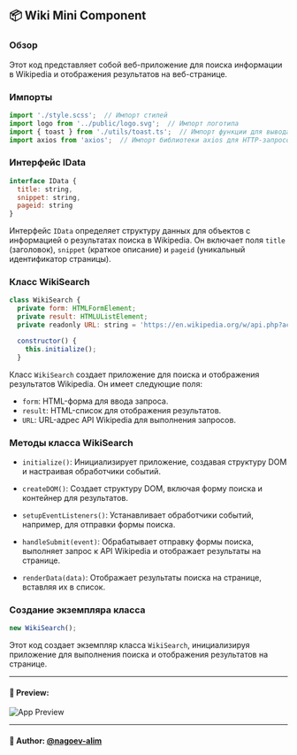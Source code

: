 ## 📦 Wiki Mini  Component

### Обзор
Этот код представляет собой веб-приложение для поиска информации в Wikipedia и отображения результатов на веб-странице.

### Импорты

```javascript
import './style.scss';  // Импорт стилей
import logo from '../public/logo.svg';  // Импорт логотипа
import { toast } from './utils/toast.ts';  // Импорт функции для вывода уведомлений
import axios from 'axios';  // Импорт библиотеки axios для HTTP-запросов
```

### Интерфейс IData

```javascript
interface IData {
  title: string,
  snippet: string,
  pageid: string
}
```

Интерфейс `IData` определяет структуру данных для объектов с информацией о результатах поиска в Wikipedia. Он включает поля `title` (заголовок), `snippet` (краткое описание) и `pageid` (уникальный идентификатор страницы).

### Класс WikiSearch

```javascript
class WikiSearch {
  private form: HTMLFormElement;
  private result: HTMLUListElement;
  private readonly URL: string = 'https://en.wikipedia.org/w/api.php?action=query&list=search&srlimit=20&format=json&origin=*&srsearch=';

  constructor() {
    this.initialize();
  }
```

Класс `WikiSearch` создает приложение для поиска и отображения результатов Wikipedia. Он имеет следующие поля:

- `form`: HTML-форма для ввода запроса.
- `result`: HTML-список для отображения результатов.
- `URL`: URL-адрес API Wikipedia для выполнения запросов.

### Методы класса WikiSearch

- `initialize()`: Инициализирует приложение, создавая структуру DOM и настраивая обработчики событий.

- `createDOM()`: Создает структуру DOM, включая форму поиска и контейнер для результатов.

- `setupEventListeners()`: Устанавливает обработчики событий, например, для отправки формы поиска.

- `handleSubmit(event)`: Обрабатывает отправку формы поиска, выполняет запрос к API Wikipedia и отображает результаты на странице.

- `renderData(data)`: Отображает результаты поиска на странице, вставляя их в список.

### Создание экземпляра класса

```javascript
new WikiSearch();
```

Этот код создает экземпляр класса `WikiSearch`, инициализируя приложение для выполнения поиска и отображения результатов на странице.

---

#### 🌄 Preview:

![App Preview](https://lh3.googleusercontent.com/drive-viewer/AITFw-yJZypJJ_yizerdZvwNPxVkMHDW7vCjXaSNPjIsm-PBAAgcBSz0aMnt9zBUdtFXycnbdknzZ5QxoxZ98AT3emz61gY7hg=s1600)


-----

#### 🙌 Author: [@nagoev-alim](https://github.com/nagoev-alim)

